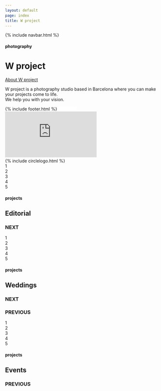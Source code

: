 ```yaml
---
layout: default
page: index
title: W project
---
```


{% include navbar.html %}

<div class="home-section">
    <h4 class="home-tag">photography</h4>
    <h1 class="home-title">W project</h1>
<div class="home-text-container">
    <a class="home-button" href="/about">About W project</a>
    <p class="home-parag">W project is a photography studio based in Barcelona where you can make your projects come to life.
<br>We help you with your vision.</p>
</div>
{% include footer.html %}
    <img src="/assets/images/home-arrow.svg" class="home-arrow" alt="white arrow down"/>
    <div class="video-container">
        <iframe src="https://streamable.com/e/dme3zn?autoplay=1&nocontrols=1" frameborder="0" allowfullscreen allow="autoplay"></iframe>
    </div>
</div>
{% include circlelogo.html %}
<div class="projects-section" id="projects">
    <div class="project-one-section">
        <div class="stack stack1">
            <div class="card card1">1</div>
            <div class="card card1">2</div>
            <div class="card card1">3</div>
            <div class="card card1">4</div>
            <div class="card card1">5</div>
        </div>
        <h4 class="projects-tag">projects</h4>
        <h2 class="projects-category">Editorial</h2>
        <h3 class="projects-next">NEXT</h3>
        <p class="projects-next-line"></p>
    </div>
    <div class="project-two-section">
        <div class="stack stack2">
            <div class="card card2">1</div>
            <div class="card card2">2</div>
            <div class="card card2">3</div>
            <div class="card card2">4</div>
            <div class="card card2">5</div>
        </div>
        <h4 class="projects-tag">projects</h4>
        <h2 class="projects-category">Weddings</h2>
        <h3 class="projects-next">NEXT</h3>
        <p class="projects-next-line"></p>
        <h3 class="projects-previous">PREVIOUS</h3>
        <p class="projects-previous-line"></p>
    </div>
    <div class="project-three-section">
    <div class="stack stack3">
            <div class="card card3">1</div>
            <div class="card card3">2</div>
            <div class="card card3">3</div>
            <div class="card card3">4</div>
            <div class="card card3">5</div>
        </div>
        <h4 class="projects-tag">projects</h4>
        <h2 class="projects-category">Events</h2>
        <h3 class="projects-previous">PREVIOUS</h3>
        <p class="projects-previous-line"></p>
    </div>
</div>
<script src="../js/cardstack.js"></script>
 <script src="../js/circlelogo.js"></script>
 <script src="../js/bgvideo.js"></script>
